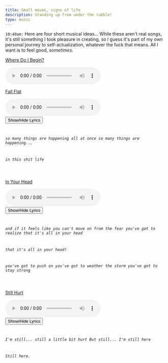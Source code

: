 ```yaml
---
title: Small moves, signs of life
description: Standing up from under the rubble!
type: music
---
```


`10:40am:` Here are four short musical ideas... While these aren't real songs, it's still something I took pleasure in creating, so I guess it's part of my own personal journey to self-actualization, whatever the fuck that means. All I want is to feel good, *sometimes*.

[Where Do I Begin?](/files/music/october2019/20191008-01-where-do-i-begin.mp3)

<audio controls src="/files/music/october2019/20191008-01-where-do-i-begin.mp3">
Your browser does not support the <code>audio</code> element.
</audio>

[Fall Flat](/files/music/october2019/20191008-02-fall-flat.mp3)

<audio controls src="/files/music/october2019/20191008-02-fall-flat.mp3">
Your browser does not support the <code>audio</code> element.
</audio>

<code class="collapse">
<button type="button">Show/Hide Lyrics</button>
<em>

so many things are happening all at once
so many things are happening...

in this shit life

</em>
</code>

[In Your Head](/files/music/october2019/20191008-03-in-your-head.mp3)

<audio controls src="/files/music/october2019/20191008-03-in-your-head.mp3">
Your browser does not support the <code>audio</code> element.
</audio>

<code class="collapse">
<button type="button">Show/Hide Lyrics</button>
<em>

and if it feels like you can't move on from the fear
you've got to realize that it's all in your head

that it's all in your head!

you've got to push on
you've got to weather the storm
you've got to stay strong

</em>
</code>

[Still Hurt](/files/music/october2019/20191008-04-still-hurt.mp3)

<audio controls src="/files/music/october2019/20191008-04-still-hurt.mp3">
Your browser does not support the <code>audio</code> element.
</audio>

<code class="collapse">
<button type="button">Show/Hide Lyrics</button>
<em>

I'm still... still a little bit hurt
But still... I'm still here

Still here.

</em>
</code>

